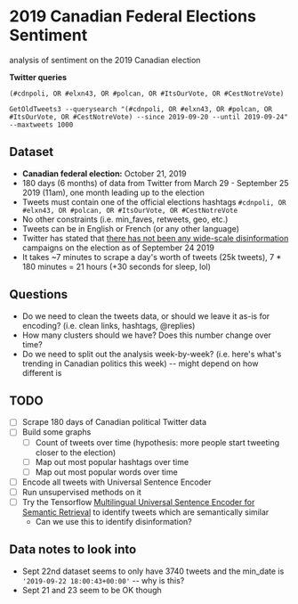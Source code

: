 # 2019 Canadian Federal Elections Sentiment 
analysis of sentiment on the 2019 Canadian election

**Twitter queries**
```
(#cdnpoli, OR #elxn43, OR #polcan, OR #ItsOurVote, OR #CestNotreVote)

GetOldTweets3 --querysearch "(#cdnpoli, OR #elxn43, OR #polcan, OR #ItsOurVote, OR #CestNotreVote) --since 2019-09-20 --until 2019-09-24" --maxtweets 1000
```

## Dataset
* **Canadian federal election:** October 21, 2019
* 180 days (6 months) of data from Twitter from March 29 - September 25 2019 (11am), 
one month leading up to the election 
* Tweets must contain one of the official elections hashtags `#cdnpoli, OR #elxn43, OR #polcan, OR #ItsOurVote, OR #CestNotreVote`
* No other constraints (i.e. min_faves, retweets, geo, etc.)
* Tweets can be in English or French (or any other language)
* Twitter has stated that [there has not been any wide-scale disinformation](https://globalnews.ca/news/5943227/canada-election-twitter-manipulation/) 
campaigns on the election as of September 24 2019
* It takes ~7 minutes to scrape a day's worth of tweets (25k tweets),
7 * 180 minutes = 21 hours (+30 seconds for sleep, lol)

## Questions 
* Do we need to clean the tweets data, or should we leave it as-is for encoding? 
(i.e. clean links, hashtags, @replies)
* How many clusters should we have? Does this number change over time?  
* Do we need to split out the analysis week-by-week? 
(i.e. here's what's trending in Canadian politics this week)
-- might depend on how different is 

## TODO 
* [ ] Scrape 180 days of Canadian political Twitter data
* [ ] Build some graphs
    * [ ] Count of tweets over time (hypothesis: more people start tweeting closer to the election)
    * [ ] Map out most popular hashtags over time 
    * [ ] Map out most popular words over time
* [ ] Encode all tweets with Universal Sentence Encoder
* [ ] Run unsupervised methods on it 
* [ ] Try the Tensorflow [Multilingual Universal Sentence Encoder for Semantic Retrieval](https://tfhub.dev/s?q=universal-sentence-encoder-multilingual) 
to identify tweets which are semantically similar
    * Can we use this to identify disinformation?
    
## Data notes to look into 
* Sept 22nd dataset seems to only have 3740 tweets and the min_date is `'2019-09-22 18:00:43+00:00'`
-- why is this? 
* Sept 21 and 23 seem to be OK though